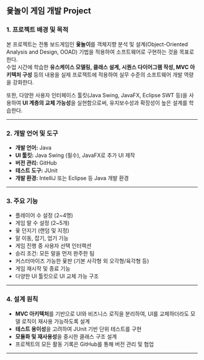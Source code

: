 ## 윷놀이 게임 개발 Project

### 1. 프로젝트 배경 및 목적
본 프로젝트는 전통 보드게임인 **윷놀이**를 객체지향 분석 및 설계(Object-Oriented Analysis and Design, OOAD) 기법을 적용하여 소프트웨어로 구현하는 것을 목표로 한다.  
수업 시간에 학습한 **유스케이스 모델링, 클래스 설계, 시퀀스 다이어그램 작성, MVC 아키텍처 구성** 등의 내용을 실제 프로젝트에 적용하여 실무 수준의 소프트웨어 개발 역량을 강화한다.

또한, 다양한 사용자 인터페이스 툴킷(Java Swing, JavaFX, Eclipse SWT 등)을 사용하여 **UI 계층의 교체 가능성**을 실현함으로써, 유지보수성과 확장성이 높은 설계를 학습한다.

---

### 2. 개발 언어 및 도구
- **개발 언어:** Java
- **UI 툴킷:** Java Swing (필수), JavaFX로 추가 UI 제작
- **버전 관리:** GitHub
- **테스트 도구:** JUnit
- **개발 환경:** IntelliJ 또는 Eclipse 등 Java 개발 환경

---

### 3. 주요 기능
- 플레이어 수 설정 (2~4명)
- 게임 말 수 설정 (2~5개)
- 윷 던지기 (랜덤 및 지정)
- 말 이동, 잡기, 업기 기능
- 게임 진행 중 사용자 선택 인터랙션
- 승리 조건: 모든 말을 먼저 완주한 팀
- 커스터마이즈 가능한 윷판 (기본 사각형 외 오각형/육각형 등)
- 게임 재시작 및 종료 기능
- 다양한 UI 툴킷으로 UI 교체 가능 구조

---

### 4. 설계 원칙
- **MVC 아키텍처**를 기반으로 UI와 비즈니스 로직을 분리하여, UI를 교체하더라도 모델 로직이 재사용 가능하도록 설계
- **테스트 용이성**을 고려하여 JUnit 기반 단위 테스트를 구현
- **모듈화 및 재사용성**을 중시한 클래스 구조 설계
- 프로젝트의 모든 활동 기록은 GitHub를 통해 버전 관리 및 협업

---
